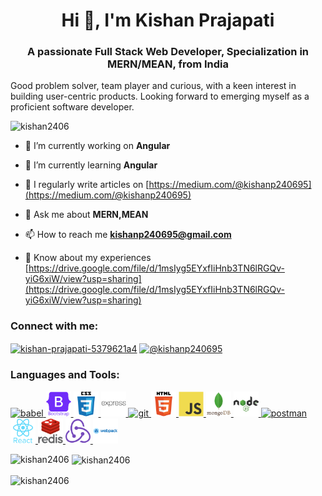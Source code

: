 <h1 align="center">Hi 👋, I'm Kishan Prajapati</h1>
<h3 align="center">A passionate Full Stack Web Developer, Specialization in MERN/MEAN, from India</h3>
<p>Good problem solver, team player and 
curious, with a keen interest in building user-centric products. 
Looking forward to emerging myself as a proficient software 
developer.
</p>

<p align="left"> <img src="https://komarev.com/ghpvc/?username=kishan2406&label=Profile%20views&color=0e75b6&style=flat" alt="kishan2406" /> </p>

- 🔭 I’m currently working on **Angular**

- 🌱 I’m currently learning **Angular**

- 📝 I regularly write articles on [https://medium.com/@kishanp240695](https://medium.com/@kishanp240695)

- 💬 Ask me about **MERN,MEAN**

- 📫 How to reach me **kishanp240695@gmail.com**

- 📄 Know about my experiences [https://drive.google.com/file/d/1msIyg5EYxfIiHnb3TN6lRGQv-yiG6xiW/view?usp=sharing](https://drive.google.com/file/d/1msIyg5EYxfIiHnb3TN6lRGQv-yiG6xiW/view?usp=sharing)

<h3 align="left">Connect with me:</h3>
<p align="left">
<a href="https://linkedin.com/in/kishan-prajapati-5379621a4" target="blank"><img align="center" src="https://raw.githubusercontent.com/rahuldkjain/github-profile-readme-generator/master/src/images/icons/Social/linked-in-alt.svg" alt="kishan-prajapati-5379621a4" height="30" width="40" /></a>
<a href="https://medium.com/@kishanp240695" target="blank"><img align="center" src="https://raw.githubusercontent.com/rahuldkjain/github-profile-readme-generator/master/src/images/icons/Social/medium.svg" alt="@kishanp240695" height="30" width="40" /></a>
</p>

<h3 align="left">Languages and Tools:</h3>
<p align="left"> <a href="https://babeljs.io/" target="_blank" rel="noreferrer"> <img src="https://www.vectorlogo.zone/logos/babeljs/babeljs-icon.svg" alt="babel" width="40" height="40"/> </a> <a href="https://getbootstrap.com" target="_blank" rel="noreferrer"> <img src="https://raw.githubusercontent.com/devicons/devicon/master/icons/bootstrap/bootstrap-plain-wordmark.svg" alt="bootstrap" width="40" height="40"/> </a> <a href="https://www.w3schools.com/css/" target="_blank" rel="noreferrer"> <img src="https://raw.githubusercontent.com/devicons/devicon/master/icons/css3/css3-original-wordmark.svg" alt="css3" width="40" height="40"/> </a> <a href="https://expressjs.com" target="_blank" rel="noreferrer"> <img src="https://raw.githubusercontent.com/devicons/devicon/master/icons/express/express-original-wordmark.svg" alt="express" width="40" height="40"/> </a> <a href="https://git-scm.com/" target="_blank" rel="noreferrer"> <img src="https://www.vectorlogo.zone/logos/git-scm/git-scm-icon.svg" alt="git" width="40" height="40"/> </a> <a href="https://www.w3.org/html/" target="_blank" rel="noreferrer"> <img src="https://raw.githubusercontent.com/devicons/devicon/master/icons/html5/html5-original-wordmark.svg" alt="html5" width="40" height="40"/> </a> <a href="https://developer.mozilla.org/en-US/docs/Web/JavaScript" target="_blank" rel="noreferrer"> <img src="https://raw.githubusercontent.com/devicons/devicon/master/icons/javascript/javascript-original.svg" alt="javascript" width="40" height="40"/> </a> <a href="https://www.mongodb.com/" target="_blank" rel="noreferrer"> <img src="https://raw.githubusercontent.com/devicons/devicon/master/icons/mongodb/mongodb-original-wordmark.svg" alt="mongodb" width="40" height="40"/> </a> <a href="https://nodejs.org" target="_blank" rel="noreferrer"> <img src="https://raw.githubusercontent.com/devicons/devicon/master/icons/nodejs/nodejs-original-wordmark.svg" alt="nodejs" width="40" height="40"/> </a> <a href="https://postman.com" target="_blank" rel="noreferrer"> <img src="https://www.vectorlogo.zone/logos/getpostman/getpostman-icon.svg" alt="postman" width="40" height="40"/> </a> <a href="https://reactjs.org/" target="_blank" rel="noreferrer"> <img src="https://raw.githubusercontent.com/devicons/devicon/master/icons/react/react-original-wordmark.svg" alt="react" width="40" height="40"/> </a> <a href="https://redis.io" target="_blank" rel="noreferrer"> <img src="https://raw.githubusercontent.com/devicons/devicon/master/icons/redis/redis-original-wordmark.svg" alt="redis" width="40" height="40"/> </a> <a href="https://redux.js.org" target="_blank" rel="noreferrer"> <img src="https://raw.githubusercontent.com/devicons/devicon/master/icons/redux/redux-original.svg" alt="redux" width="40" height="40"/> </a> <a href="https://webpack.js.org" target="_blank" rel="noreferrer"> <img src="https://raw.githubusercontent.com/devicons/devicon/d00d0969292a6569d45b06d3f350f463a0107b0d/icons/webpack/webpack-original-wordmark.svg" alt="webpack" width="40" height="40"/> </a> </p>

<p><img align="left" background="#0c111" src="https://github-readme-stats.vercel.app/api/top-langs?username=kishan2406&show_icons=true&locale=en&layout=compact" alt="kishan2406" /></p>

<p>&nbsp;<img align="center" background="#0c111" src="https://github-readme-stats.vercel.app/api?username=kishan2406&show_icons=true&locale=en" alt="kishan2406" /></p>

<p><img align="center" background="#0c111" src="https://github-readme-streak-stats.herokuapp.com/?user=kishan2406&" alt="kishan2406" /></p>
